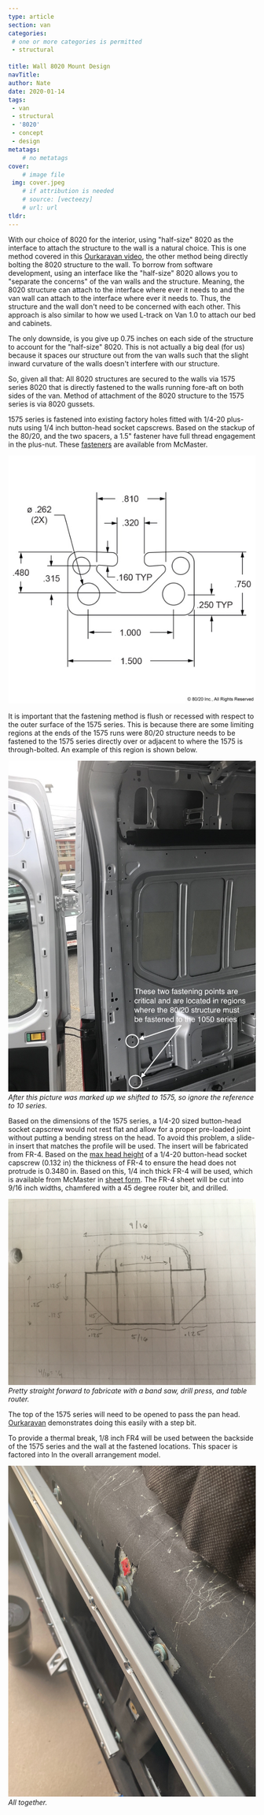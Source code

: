 ```yaml
---
type: article
section: van
categories: 
 # one or more categories is permitted
 - structural

title: Wall 8020 Mount Design
navTitle:
author: Nate
date: 2020-01-14
tags:
 - van
 - structural
 - '8020'
 - concept
 - design
metatags:
	# no metatags
cover: 
	# image file
 img: cover.jpeg
	# if attribution is needed
	# source: [vecteezy]
	# url: url
tldr:
---
```



With our choice of 8020 for the interior, using "half-size" 8020 as the interface to attach the structure to the wall is a natural choice.  This is one method covered in this [Ourkaravan video](https://www.youtube.com/watch?v=mulYd1SGCyU), the other method being directly bolting the 8020 structure to the wall.  To borrow from software development, using an interface like the "half-size" 8020 allows you to "separate the concerns" of the van walls and the structure.  Meaning, the 8020 structure can attach to the interface where ever it needs to and the van wall can attach to the interface where ever it needs to.  Thus, the structure and the wall don't need to be concerned with each other.  This approach is also similar to how we used L-track on Van 1.0 to attach our bed and cabinets.

The only downside, is you give up 0.75 inches on each side of the structure to account for the "half-size" 8020.  This is not actually a big deal (for us) because it spaces our structure out from the van walls such that the slight inward curvature of the walls doesn't interfere with our structure.


So, given all that: All 8020 structures are secured to the walls via 1575 series 8020 that is directly fastened to the walls running fore-aft on both sides of the van.  Method of attachment of the 8020 structure to the 1575 series is via 8020 gussets.

1575 series is fastened into existing factory holes fitted with 1/4-20 plus-nuts using 1/4 inch button-head socket capscrews.  Based on the stackup of the 80/20, and the two spacers, a 1.5" fastener have full thread engagement in the plus-nut.  These [fasteners](https://www.mcmaster.com/91306A384/) are available from McMaster.

![1575 Cross Section](1575_dimension.jpg)

It is important that the fastening method is flush or recessed with respect to the outer surface of the 1575 series.  This is because there are some limiting regions at the ends of the 1575 runs were 80/20 structure needs to be fastened to the 1575 series directly over or adjacent to where the 1575 is through-bolted.  An example of this region is shown below.

![Example location](walls5_small_markedup.jpeg)
_After this picture was marked up we shifted to 1575, so ignore the reference to 10 series._

Based on the dimensions of the 1575 series, a 1/4-20 sized button-head socket capscrew would not rest flat and allow for a proper pre-loaded joint without putting a bending stress on the head.  To avoid this problem, a slide-in insert that matches the profile will be used.  The insert will be fabricated from FR-4.  Based on the [max head height](bhscs-alloy-zinc.pdf) of a 1/4-20 button-head socket capscrew (0.132 in) the thickness of FR-4 to ensure the head does not protrude is 0.3480 in.  Based on this, 1/4 inch thick FR-4 will be used, which is available from McMaster in [sheet form](https://www.mcmaster.com/garolite/multipurpose-flame-retardant-garolite-g-10-fr4-sheets-and-bars/thickness~1-4/.).  The FR-4 sheet will be cut into 9/16 inch widths, chamfered with a 45 degree router bit, and drilled.

![FR-4 insert](fr4-insert.jpeg)
_Pretty straight forward to fabricate with a band saw, drill press, and table router._

The top of the 1575 series will need to be opened to pass the pan head.  [Ourkaravan](https://youtu.be/mulYd1SGCyU?t=173) demonstrates doing this easily with a step bit.

To provide a thermal break, 1/8 inch FR4 will be used between the backside of the 1575 series and the wall at the fastened locations.  This spacer is factored into In the overall arrangement model.

![all together](all-together.jpeg)
_All together._